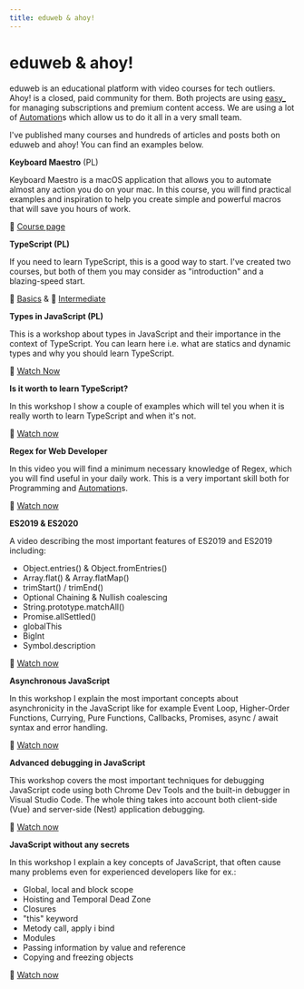 ```yaml
---
title: eduweb & ahoy!
---
```


# eduweb & ahoy!

eduweb is an educational platform with video courses for tech outliers. 
Ahoy! is a closed, paid community for them. Both projects are using [easy_](easy_.md) for managing subscriptions and premium content access. We are using a lot of [Automation](../Tools/Automation.md)s which allow us to do it all in a very small team.

I've published many courses and hundreds of articles and posts both on eduweb and ahoy! You can find an examples below. 

**Keyboard Maestro** (PL)

Keyboard Maestro is a macOS application that allows you to automate almost any action you do on your mac. In this course, you will find practical examples and inspiration to help you create simple and powerful macros that will save you hours of work.

🔗 [Course page](https://eduweb.pl/marketing-i-biznes/biznes/keyboard-maestro-automatyzacja-macos?ref=overment)

**TypeScript (PL)**

If you need to learn TypeScript, this is a good way to start. I've created two courses, but both of them you may consider as "introduction" and a blazing-speed start. 

🔗 [Basics](https://eduweb.pl/programowanie-i-www/typescript/typescript-podstawy?ref=overment) & 🔗 [Intermediate](https://eduweb.pl/programowanie-i-www/typescript/typescript-techniki-zaawansowane?ref=overment)

**Types in JavaScript (PL)**

This is a workshop about types in JavaScript and their importance in the context of TypeScript. You can learn here i.e. what are statics and dynamic types and why you should learn TypeScript.

🔗 [Watch Now](https://eduweb.pl/programowanie-i-www/typescript/wszystko-o-typach?ref=overment)

**Is it worth to learn TypeScript?**

In this workshop I show a couple of examples which will tel you when it is really worth to learn TypeScript and when it's not.

🔗 [Watch now](https://eduweb.pl/programowanie-i-www/typescript/czy-warto-uczyc-sie-typescript?ref=overment)

**Regex for Web Developer** 

In this video you will find a minimum necessary knowledge of Regex, which you will find useful in your daily work. This is a very important skill both for Programming and [Automation](../Tools/Automation.md)s.

🔗 [Watch now](https://eduweb.pl/programowanie-i-www/javascript/regex-dla-webdevelopera?ref=overment)

**ES2019 & ES2020**

A video describing the most important features of ES2019 and ES2019 including: 
- Object.entries() & Object.fromEntries()
- Array.flat() & Array.flatMap()
- trimStart() / trimEnd()
- Optional Chaining & Nullish coalescing
- String.prototype.matchAll()
- Promise.allSettled() 
- globalThis
- BigInt
- Symbol.description

🔗 [Watch now](https://eduweb.pl/programowanie-i-www/javascript/nowosci-w-ecmascript-2019-20?ref=overment)	

**Asynchronous JavaScript**

In this workshop I explain the most important concepts about asynchronicity in the JavaScript like for example Event Loop, Higher-Order Functions, Currying, Pure Functions, Callbacks, Promises, async / await syntax and error handling.

🔗 [Watch now](https://eduweb.pl/programowanie-i-www/javascript/asynchronicznosc-w-javascript-krok-po-kroku?ref=overment)

**Advanced debugging in JavaScript**

This workshop covers the most important techniques for debugging 
JavaScript code using both Chrome Dev Tools and the built-in debugger in Visual Studio Code. The whole thing takes into account both client-side (Vue) and server-side (Nest) application debugging.

🔗 [Watch now](https://eduweb.pl/programowanie-i-www/javascript/zaawansowane-debugowanie-javascript-i-nodejs?ref=overment)

**JavaScript without any secrets**

In this workshop I explain a key concepts of JavaScript, that often cause many problems even for experienced developers like for ex.:

- Global, local and block scope
- Hoisting and Temporal Dead Zone
- Closures
- "this" keyword
- Metody call, apply i bind
- Modules
- Passing information by value and reference
- Copying and freezing objects

🔗 [Watch now](https://eduweb.pl/programowanie-i-www/javascript/javascript-bez-tajemnic?ref=overment)
